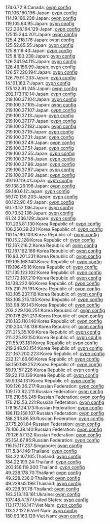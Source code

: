 174.6.72.9:Canada: [ovpn config](vpn/174_6_72_9.ovpn)  
111.106.180.196:Japan: [ovpn config](vpn/111_106_180_196.ovpn)  
114.19.166.236:Japan: [ovpn config](vpn/114_19_166_236.ovpn)  
119.105.64.95:Japan: [ovpn config](vpn/119_105_64_95.ovpn)  
122.208.194.129:Japan: [ovpn config](vpn/122_208_194_129.ovpn)  
125.15.244.201:Japan: [ovpn config](vpn/125_15_244_201.ovpn)  
125.4.218.176:Japan: [ovpn config](vpn/125_4_218_176.ovpn)  
125.52.65.55:Japan: [ovpn config](vpn/125_52_65_55.ovpn)  
125.8.119.43:Japan: [ovpn config](vpn/125_8_119_43.ovpn)  
125.8.193.238:Japan: [ovpn config](vpn/125_8_193_238.ovpn)  
126.241.94.115:Japan: [ovpn config](vpn/126_241_94_115.ovpn)  
126.49.156.99:Japan: [ovpn config](vpn/126_49_156_99.ovpn)  
126.57.220.194:Japan: [ovpn config](vpn/126_57_220_194.ovpn)  
126.79.91.233:Japan: [ovpn config](vpn/126_79_91_233.ovpn)  
14.101.163.7:Japan: [ovpn config](vpn/14_101_163_7.ovpn)  
175.132.91.245:Japan: [ovpn config](vpn/175_132_91_245.ovpn)  
202.173.110.14:Japan: [ovpn config](vpn/202_173_110_14.ovpn)  
219.100.37.104:Japan: [ovpn config](vpn/219_100_37_104.ovpn)  
219.100.37.105:Japan: [ovpn config](vpn/219_100_37_105.ovpn)  
219.100.37.107:Japan: [ovpn config](vpn/219_100_37_107.ovpn)  
219.100.37.13:Japan: [ovpn config](vpn/219_100_37_13.ovpn)  
219.100.37.177:Japan: [ovpn config](vpn/219_100_37_177.ovpn)  
219.100.37.182:Japan: [ovpn config](vpn/219_100_37_182.ovpn)  
219.100.37.19:Japan: [ovpn config](vpn/219_100_37_19.ovpn)  
219.100.37.31:Japan: [ovpn config](vpn/219_100_37_31.ovpn)  
219.100.37.49:Japan: [ovpn config](vpn/219_100_37_49.ovpn)  
219.100.37.51:Japan: [ovpn config](vpn/219_100_37_51.ovpn)  
219.100.37.55:Japan: [ovpn config](vpn/219_100_37_55.ovpn)  
219.100.37.58:Japan: [ovpn config](vpn/219_100_37_58.ovpn)  
219.100.37.86:Japan: [ovpn config](vpn/219_100_37_86.ovpn)  
219.100.37.87:Japan: [ovpn config](vpn/219_100_37_87.ovpn)  
219.100.37.96:Japan: [ovpn config](vpn/219_100_37_96.ovpn)  
39.110.119.41:Japan: [ovpn config](vpn/39_110_119_41.ovpn)  
59.138.29.198:Japan: [ovpn config](vpn/59_138_29_198.ovpn)  
59.140.6.12:Japan: [ovpn config](vpn/59_140_6_12.ovpn)  
59.170.139.203:Japan: [ovpn config](vpn/59_170_139_203.ovpn)  
60.122.90.45:Japan: [ovpn config](vpn/60_122_90_45.ovpn)  
60.73.52.136:Japan: [ovpn config](vpn/60_73_52_136.ovpn)  
60.73.52.136:Japan: [ovpn config](vpn/60_73_52_136.ovpn)  
61.24.236.129:Japan: [ovpn config](vpn/61_24_236_129.ovpn)  
101.235.81.130:Korea Republic of: [ovpn config](vpn/101_235_81_130.ovpn)  
106.250.39.231:Korea Republic of: [ovpn config](vpn/106_250_39_231.ovpn)  
110.15.190.103:Korea Republic of: [ovpn config](vpn/110_15_190_103.ovpn)  
110.15.2.128:Korea Republic of: [ovpn config](vpn/110_15_2_128.ovpn)  
112.167.216.2:Korea Republic of: [ovpn config](vpn/112_167_216_2.ovpn)  
112.187.162.186:Korea Republic of: [ovpn config](vpn/112_187_162_186.ovpn)  
116.93.201.231:Korea Republic of: [ovpn config](vpn/116_93_201_231.ovpn)  
119.195.168.140:Korea Republic of: [ovpn config](vpn/119_195_168_140.ovpn)  
119.196.49.16:Korea Republic of: [ovpn config](vpn/119_196_49_16.ovpn)  
121.135.123.102:Korea Republic of: [ovpn config](vpn/121_135_123_102.ovpn)  
121.172.187.210:Korea Republic of: [ovpn config](vpn/121_172_187_210.ovpn)  
14.138.222.66:Korea Republic of: [ovpn config](vpn/14_138_222_66.ovpn)  
175.210.79.191:Korea Republic of: [ovpn config](vpn/175_210_79_191.ovpn)  
183.105.237.118:Korea Republic of: [ovpn config](vpn/183_105_237_118.ovpn)  
183.108.215.135:Korea Republic of: [ovpn config](vpn/183_108_215_135.ovpn)  
183.98.39.143:Korea Republic of: [ovpn config](vpn/183_98_39_143.ovpn)  
203.229.106.251:Korea Republic of: [ovpn config](vpn/203_229_106_251.ovpn)  
210.178.251.213:Korea Republic of: [ovpn config](vpn/210_178_251_213.ovpn)  
210.183.110.146:Korea Republic of: [ovpn config](vpn/210_183_110_146.ovpn)  
210.204.118.139:Korea Republic of: [ovpn config](vpn/210_204_118_139.ovpn)  
211.215.35.109:Korea Republic of: [ovpn config](vpn/211_215_35_109.ovpn)  
211.225.93.150:Korea Republic of: [ovpn config](vpn/211_225_93_150.ovpn)  
211.55.93.181:Korea Republic of: [ovpn config](vpn/211_55_93_181.ovpn)  
219.248.93.154:Korea Republic of: [ovpn config](vpn/219_248_93_154.ovpn)  
221.167.200.223:Korea Republic of: [ovpn config](vpn/221_167_200_223.ovpn)  
222.121.66.66:Korea Republic of: [ovpn config](vpn/222_121_66_66.ovpn)  
58.150.189.252:Korea Republic of: [ovpn config](vpn/58_150_189_252.ovpn)  
59.19.157.226:Korea Republic of: [ovpn config](vpn/59_19_157_226.ovpn)  
59.22.113.139:Korea Republic of: [ovpn config](vpn/59_22_113_139.ovpn)  
59.9.134.131:Korea Republic of: [ovpn config](vpn/59_9_134_131.ovpn)  
109.126.36.217:Russian Federation: [ovpn config](vpn/109_126_36_217.ovpn)  
109.173.82.211:Russian Federation: [ovpn config](vpn/109_173_82_211.ovpn)  
176.210.55.245:Russian Federation: [ovpn config](vpn/176_210_55_245.ovpn)  
176.212.53.221:Russian Federation: [ovpn config](vpn/176_212_53_221.ovpn)  
178.167.24.173:Russian Federation: [ovpn config](vpn/178_167_24_173.ovpn)  
188.113.158.107:Russian Federation: [ovpn config](vpn/188_113_158_107.ovpn)  
188.233.86.59:Russian Federation: [ovpn config](vpn/188_233_86_59.ovpn)  
37.75.201.84:Russian Federation: [ovpn config](vpn/37_75_201_84.ovpn)  
78.106.38.140:Russian Federation: [ovpn config](vpn/78_106_38_140.ovpn)  
79.126.57.132:Russian Federation: [ovpn config](vpn/79_126_57_132.ovpn)  
95.154.67.85:Russian Federation: [ovpn config](vpn/95_154_67_85.ovpn)  
116.15.117.237:Singapore: [ovpn config](vpn/116_15_117_237.ovpn)  
171.5.84.146:Thailand: [ovpn config](vpn/171_5_84_146.ovpn)  
184.22.107.105:Thailand: [ovpn config](vpn/184_22_107_105.ovpn)  
184.22.193.24:Thailand: [ovpn config](vpn/184_22_193_24.ovpn)  
203.156.119.200:Thailand: [ovpn config](vpn/203_156_119_200.ovpn)  
49.228.178.70:Thailand: [ovpn config](vpn/49_228_178_70.ovpn)  
49.228.236.0:Thailand: [ovpn config](vpn/49_228_236_0.ovpn)  
49.228.65.199:Thailand: [ovpn config](vpn/49_228_65_199.ovpn)  
49.228.97.78:Thailand: [ovpn config](vpn/49_228_97_78.ovpn)  
193.218.118.161:Ukraine: [ovpn config](vpn/193_218_118_161.ovpn)  
107.148.4.157:United States: [ovpn config](vpn/107_148_4_157.ovpn)  
113.177.116.147:Viet Nam: [ovpn config](vpn/113_177_116_147.ovpn)  
113.22.127.9:Viet Nam: [ovpn config](vpn/113_22_127_9.ovpn)  
180.93.163.129:Viet Nam: [ovpn config](vpn/180_93_163_129.ovpn)  
